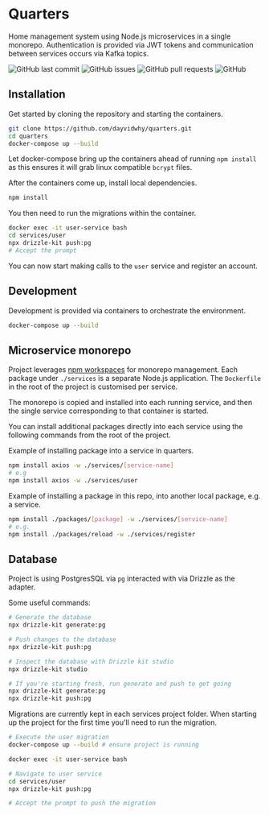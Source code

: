# Quarters

Home management system using Node.js microservices in a single monorepo. Authentication is provided via JWT tokens and communication between services occurs via Kafka topics.

![GitHub last commit](https://img.shields.io/github/last-commit/dayvidwhy/quarters)
![GitHub issues](https://img.shields.io/github/issues/dayvidwhy/quarters)
![GitHub pull requests](https://img.shields.io/github/issues-pr/dayvidwhy/quarters)
![GitHub](https://img.shields.io/github/license/dayvidwhy/quarters)

## Installation
Get started by cloning the repository and starting the containers.
```bash
git clone https://github.com/dayvidwhy/quarters.git
cd quarters
docker-compose up --build
```

Let docker-compose bring up the containers ahead of running `npm install` as this ensures it will grab linux compatible `bcrypt` files.

After the containers come up, install local dependencies.

```bash
npm install
```

You then need to run the migrations within the container.

```bash
docker exec -it user-service bash
cd services/user
npx drizzle-kit push:pg
# Accept the prompt
```

You can now start making calls to the `user` service and register an account.

## Development
Development is provided via containers to orchestrate the environment.

```bash
docker-compose up --build
```

## Microservice monorepo
Project leverages [npm workspaces](https://docs.npmjs.com/cli/v7/using-npm/workspaces) for monorepo management. Each package under `./services` is a separate Node.js application. The `Dockerfile` in the root of the project is customised per service.

The monorepo is copied and installed into each running service, and then the single service corresponding to that container is started.

You can install additional packages directly into each service using the following commands from the root of the project.

Example of installing package into a service in quarters.

```bash
npm install axios -w ./services/[service-name]
# e.g
npm install axios -w ./services/user
```

Example of installing a package in this repo, into another local package, e.g. a service.

```bash
npm install ./packages/[package] -w ./services/[service-name]
# e.g.
npm install ./packages/reload -w ./services/register
```

## Database
Project is using PostgresSQL via `pg` interacted with via Drizzle as the adapter.

Some useful commands:
```bash
# Generate the database
npx drizzle-kit generate:pg

# Push changes to the database
npx drizzle-kit push:pg

# Inspect the database with Drizzle kit studio
npx drizzle-kit studio

# If you're starting fresh, run generate and push to get going
npx drizzle-kit generate:pg
npx drizzle-kit push:pg
```

Migrations are currently kept in each services project folder. When starting up the project for the first time you'll need to run the migration.

```bash
# Execute the user migration
docker-compose up --build # ensure project is running

docker exec -it user-service bash

# Navigate to user service
cd services/user
npx drizzle-kit push:pg

# Accept the prompt to push the migration
```

